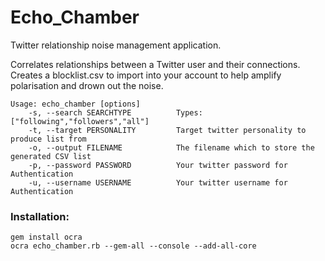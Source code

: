 # Echo_Chamber
Twitter relationship noise management application.

Correlates relationships between a Twitter user and their connections. 
Creates a blocklist.csv to import into your account to help amplify polarisation and drown out the noise.

```
Usage: echo_chamber [options]
    -s, --search SEARCHTYPE          Types: ["following","followers","all"]
    -t, --target PERSONALITY         Target twitter personality to produce list from
    -o, --output FILENAME            The filename which to store the generated CSV list
    -p, --password PASSWORD          Your twitter password for Authentication
    -u, --username USERNAME          Your twitter username for Authentication
```


### Installation:
```
gem install ocra
ocra echo_chamber.rb --gem-all --console --add-all-core
```

